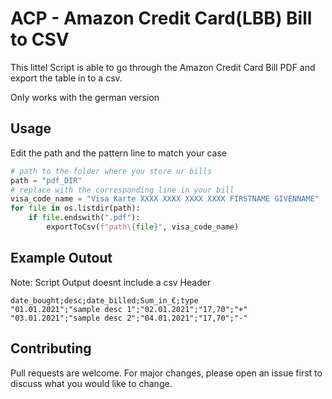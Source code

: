 # ACP - Amazon Credit Card(LBB) Bill to CSV

This littel Script is able to go through the Amazon Credit Card Bill PDF and export the table in to a csv.

Only works with the german version

## Usage

Edit the path and the pattern line to match your case

```python
# path to the folder where you store ur bills
path = "pdf_DIR"  
# replace with the corresponding line in your bill
visa_code_name = "Visa Karte XXXX XXXX XXXX XXXX FIRSTNAME GIVENNAME"
for file in os.listdir(path):
    if file.endswith(".pdf"):
        exportToCsv(f"path\{file}", visa_code_name) 

```

## Example Outout
Note: Script Output doesnt include a csv Header
````csv
date_bought;desc;date_billed;Sum_in_€;type
"01.01.2021";"sample desc 1";"02.01.2021";"17,70";"+"
"03.01.2021";"sample desc 2";"04.01.2021";"17,70";"-"
````


## Contributing
Pull requests are welcome. For major changes, please open an issue first to discuss what you would like to change.
